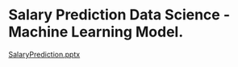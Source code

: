 # Salary Prediction Data Science - Machine Learning Model.

[SalaryPrediction.pptx](https://github.com/PBSWE/Salary_Prediction_Portfolio/files/5927705/SalaryPrediction.pptx)
